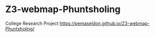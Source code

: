 # Z3-webmap-Phuntsholing
College Research Project 
https://pemaseldon.github.io/Z3-webmap-Phuntsholing/
